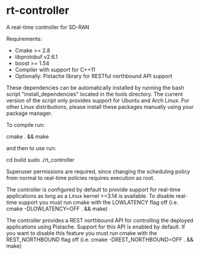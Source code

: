 # rt-controller
A real-time controller for SD-RAN

Requirements:
* Cmake >= 2.8
* libprotobuf v2.6.1
* boost >= 1.54
* Compiler with support for C++11
* Optionally: Pistache library for RESTful northbound API support

These dependencies can be automatically installed by running the bash script "install_dependencies" located in the tools directory. The current version of the script only provides support for Ubuntu and Arch Linux. For other Linux distributions, please install these packages manually using your package manager.

To compile run:

cmake . && make

and then to use run:

cd build
sudo ./rt_controller

Superuser permissions are required, since changing the scheduling policy from normal to real-time policies requires execution as root.

The controller is configured by default to provide support for real-time applications as long as a Linux kernel >=3.14 is available. To disable real-time support you must run cmake with the LOWLATENCY flag off (i.e. cmake -DLOWLATENCY=OFF . && make)

The controller provides a REST northbound API for controlling the deployed applications using Pistache. Support for this API is enabled by default. If you want to disable this feature you must run cmake with the REST_NORTHBOUND flag off (i.e. cmake -DREST_NORTHBOUND=OFF . && make)

